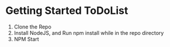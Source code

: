 # Getting Started ToDoList

1. Clone the Repo
2. Install NodeJS, and Run npm install while in the repo directory
3. NPM Start 
